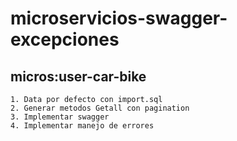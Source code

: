 # microservicios-swagger-excepciones

## micros:user-car-bike

	1. Data por defecto con import.sql
	2. Generar metodos Getall con pagination
	3. Implementar swagger
	4. Implementar manejo de errores
		
	
	
